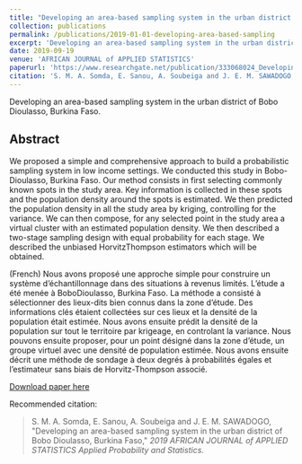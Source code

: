 ```yaml
---
title: "Developing an area-based sampling system in the urban district of Bobo Dioulasso, Burkina Faso"
collection: publications
permalink: /publications/2019-01-01-developing-area-based-sampling
excerpt: 'Developing an area-based sampling system in the urban district of Bobo Dioulasso, Burkina Faso'
date: 2019-09-19
venue: 'AFRICAN JOURNAL of APPLIED STATISTICS'
paperurl: 'https://www.researchgate.net/publication/333068024_Developing_an_area-based_sampling_system_in_the_urban_district_of_Bobo_Dioulasso_Burkina_Faso'
citation: 'S. M. A. Somda, E. Sanou, A. Soubeiga and J. E. M. SAWADOGO, &quot;Developing an area-based sampling system in the urban district of Bobo Dioulasso, Burkina Faso,&quot; <i>2019 AFRICAN JOURNAL of APPLIED STATISTICS, Applied Probability and Statistics</i>'
---
```

Developing an area-based sampling system in the urban district of Bobo Dioulasso, Burkina Faso.

## Abstract

We proposed a simple and comprehensive approach to build a probabilistic sampling system in low income settings. We conducted this study in Bobo-Dioulasso,
Burkina Faso. Our method consists in first selecting commonly known spots in the study area. Key information is collected in these spots and the population density around the spots is estimated. We then predicted the population density in all the study area by kriging, controlling for the variance. We can then compose, for any selected point in the study area a virtual cluster with an estimated population density. We then described a two-stage sampling design with equal probability for each stage. We described the unbiased HorvitzThompson estimators which will be obtained.

(French) Nous avons proposé une approche simple pour construire un système d’échantillonnage dans des situations à revenus limités. L’étude a été menée à BoboDioulasso, Burkina Faso. La méthode a consisté à sélectionner des lieux-dits bien connus dans la zone d’étude. Des informations clés étaient collectées sur ces lieux et la densité de la population était estimée. Nous avons ensuite prédit la densité de la population sur tout le territoire par krigeage, en controlant la variance. Nous pouvons ensuite proposer, pour un point désigné dans la zone d’étude, un groupe virtuel avec une densité de population estimée. Nous avons ensuite décrit une méthode de sondage à deux degrés à probabilités égales et l’estimateur sans biais de Horvitz-Thompson associé.

<a href='https://github.com/armelsoubeiga/neweb/blob/main/_publications/paper/ajas_2019_01_05_def.pdf'>Download paper here</a>

Recommended citation:
> S. M. A. Somda, E. Sanou, A. Soubeiga and J. E. M. SAWADOGO, &quot;Developing an area-based sampling system in the urban district of Bobo Dioulasso, Burkina Faso,&quot; <i>2019 AFRICAN JOURNAL of APPLIED STATISTICS Applied Probability and Statistics.</i>
